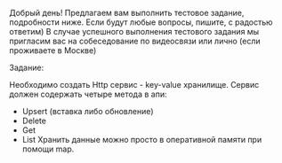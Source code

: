 Добрый день!
Предлагаем вам выполнить тестовое задание, подробности ниже.
Если будут любые вопросы, пишите, с радостью ответим)
В случае успешного выполнения тестового задания мы пригласим вас на собеседование по видеосвязи или лично (если проживаете в Москве)

Задание:

Необходимо создать Http сервис - key-value хранилище.
Сервис должен содержать четыре метода в апи:
- Upsert (вставка либо обновление)
- Delete
- Get
- List
Хранить данные можно просто в оперативной памяти при помощи map.